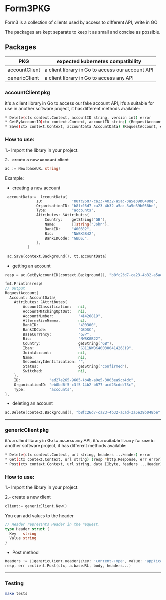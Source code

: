 # Form3PKG

Form3 is a collection of clients used by access to different API, write in GO 

The packages are kept separate to keep it as small and concise as possible.

## Packages


| PKG           | expected kubernetes compatibility                |
|---------------|--------------------------------------------------|
| accountClient | a client library in Go to access our account API |
| genericClient | a client library in Go to access any API         |


### accountClient pkg

  it's a client library in Go to access our fake account API, it's a suitable for use in 
  another software project, it has different methods available:
~~~bash
* Delete(ctx context.Context, accountID string, version int) error
* GetByAccountID(ctx context.Context, accountID string) (RequestAccount, error)
* Save(ctx context.Context, accountData AccountData) (RequestAccount, error)
  ~~~

### How to use:

1.- Import the library in your project.

2.- create a new account client 

~~~go
ac := New(baseURL string)
~~~

Example:

 * creating a new account
~~~go
 accountData:=  AccountData{
              ID:             "b8fc26d7-ca23-4b32-a5ad-3a5e39b048be",
              OrganisationID: "b8fc26d7-ca23-4b32-a5ad-3a5e39b058be",
              Type:           "accounts",
              Attributes: &Attributes{
                  Country:    getString("GB"),
                  Name:       []string{"John"},
                  BankID:     "400302",
                  Bic:        "NWBKGB42",
                  BankIDCode: "GBDSC",
              },
          }
 
 ac.Save(context.Background(), tt.accountData)
~~~

* getting an account

~~~go
resp = ac.GetByAccountID(context.Background(), "b8fc26d7-ca23-4b32-a5ad-3a5e39b048be")

fmt.Println(resp)  
// output
RequestAccount{
  Account: AccountData{
    Attributes: &Attributes{
        AccountClassification:   nil,
        AccountMatchingOptOut:   nil,
        AccountNumber:           "41426819",
        AlternativeNames:        nil,
        BankID:                  "400300",
        BankIDCode:              "GBDSC",
        BaseCurrency:            "GBP",
        Bic:                     "NWBKGB22",
        Country:                 getString("GB"),
        Iban:                    "GB11NWBK40030041426819",
        JointAccount:            nil,
        Name:                    nil,
        SecondaryIdentification: "",
        Status:                  getString("confirmed"),
        Switched:                nil,
    },
    ID:             "ad27e265-9605-4b4b-a0e5-3003ea9cc4dc",
    OrganisationID: "eb0bd6f5-c3f5-44b2-b677-acd23cdde73c",
    Type:           "accounts",
},

~~~


* deleting an account

~~~go
ac.Delete(context.Background(), "b8fc26d7-ca23-4b32-a5ad-3a5e39b048be", 0)
~~~
----------
### genericClient pkg


it's a client library in Go to access any API, it's a suitable library for use in
another software project, it has different methods available:
~~~bash
* Delete(ctx context.Context, url string, headers ...Header) error
* Get(ctx context.Context, url string) (resp *http.Response, err error)
* Post(ctx context.Context, url string, data []byte, headers ...Header) (resp *http.Response, err error)
  ~~~
### How to use:

1.- Import the library in your project.

2.- create a new client

~~~go
client:= genericClient.New()
~~~

You can add values to the header
~~~go
// Header represents Header in the request.
type Header struct {
  Key   string
  Value string
}
~~~

* Post method
~~~go
headers := []genericClient.Header{{Key: "Content-Type", Value: "application/json"}}
resp, err :=client.Post(ctx, a.baseURL, body, headers...)
~~~



--------

### Testing

~~~bash
make tests
~~~